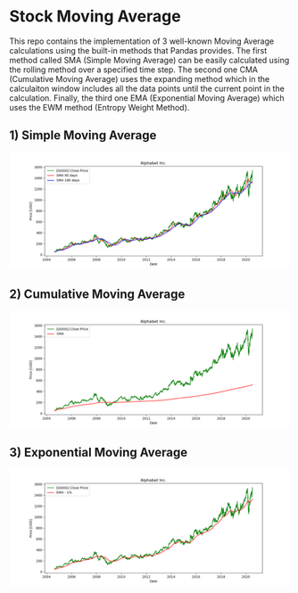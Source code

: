 # Stock Moving Average

This repo contains the implementation of 3 well-known Moving Average calculations using the built-in methods that Pandas provides. The first method called SMA (Simple Moving Average) can be easily calculated using the rolling method over a specified time step. The second one CMA (Cumulative Moving Average) uses the expanding method which in the calculaiton window includes all the data points until the current point in the calculation. Finally, the third one EMA (Exponential Moving Average) which uses the EWM method (Entropy Weight Method).

## 1) Simple Moving Average

![](https://github.com/JordiCorbilla/stock-moving-average/raw/master/Alphabet%20Inc_price_SMA.png)


## 2) Cumulative Moving Average

![](https://github.com/JordiCorbilla/stock-moving-average/raw/master/Alphabet%20Inc_price_CMA.png)

## 3) Exponential Moving Average

![](https://github.com/JordiCorbilla/stock-moving-average/raw/master/Alphabet%20Inc_price_EMA.png)
